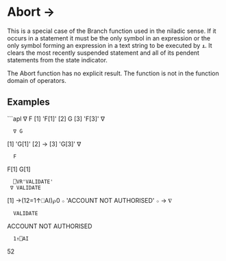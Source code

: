 <div style="display: none;">
  →
</div>






<h1 class="heading"><span class="name">Abort</span> <span class="command">→</span></h1>



This is a special case of the Branch function used in the niladic sense.  If it occurs in a statement it must be the only symbol in an expression or the only symbol forming an expression in a text string to be executed by `⍎`.  It clears the most recently suspended statement and all of its pendent statements from the state indicator.


The Abort function has no explicit result.  The function is not in the function domain of operators.


<h2 class="example">Examples</h2>
```apl
      ∇ F
[1]    'F[1]'
[2]    G
[3]    'F[3]'
      ∇
 
      ∇ G
[1]    'G[1]'
[2]    →
[3]    'G[3]'
      ∇
 
      F
F[1]
G[1]
 
      ⎕VR'VALIDATE'
     ∇ VALIDATE
 [1]   →(12=1↑⎕AI)⍴0 ⋄ 'ACCOUNT NOT AUTHORISED' ⋄ →
     ∇
 
      VALIDATE
ACCOUNT NOT AUTHORISED
 
      1↑⎕AI
52
```


